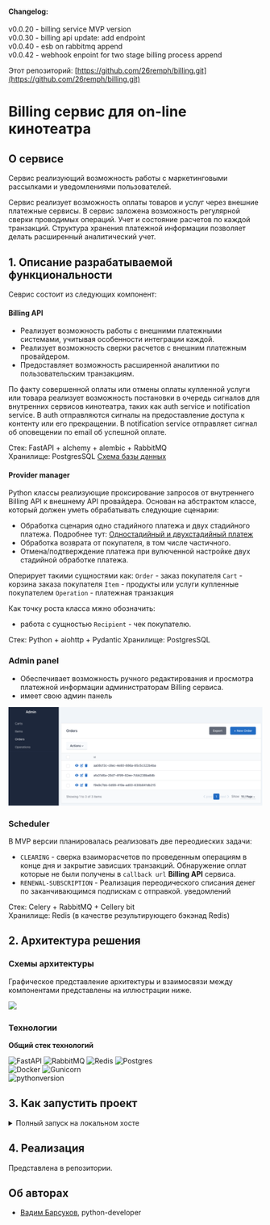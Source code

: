 
#### Changelog:
v0.0.20 - billing service MVP version  
v0.0.30 - billing api update: add endpoint  
v0.0.40 - esb on rabbitmq append  
v0.0.42 - webhook enpoint for two stage billing process append  

Этот репозиторий: [https://github.com/26remph/billing.git](https://github.com/26remph/billing.git)


# Billing сервис для on-line кинотеатра

## О сервисе

Сервис реализующий возможность работы с маркетинговыми рассылками и уведомлениями пользователей.

Сервис реализует возможность оплаты товаров и услуг через внешние платежные сервисы. В сервис заложена возможность регулярной сверки проводимых операций. Учет и состояние расчетов по каждой транзакций. Структура хранения платежной информации позволяет делать расширенный аналитический учет.

## 1. Описание разрабатываемой функциональности
Севрис состоит из следующих компонент:

#### Billing API
- Реализует возможность работы с внешними платежными системами, учитывая особенности интеграции каждой. 
- Реализует возможность сверки расчетов с внешним платежным провайдером. 
- Предоставляет возможность расширенной аналитики по пользовательским транзакциям.

По факту совершенной оплаты или отмены оплаты купленной услуги или товара реализует возможность постановки в очередь сигналов для внутренних сервисов кинотеатра, таких как auth service и notification service. В auth отправляются сигналы на предоставление доступа к контенту или его прекращении. В notification service отправляет сигнал об оповещении по email об успешной оплате. 

Стек: FastAPI + alchemy + alembic + RabbitMQ  
Хранилище: PostgresSQL
[Схема базы данных](https://dbdesigner.page.link/CzaATSRrwBsGm5Br5)

#### Provider manager
Python классы реализующие проксирование запросов от внутреннего Billing API к внешнему API провайдера. Основан на абстрактом классе, который должен уметь обрабатывать следующие сценарии:
- Обработка сценария одно стадийного платежа и двух стадийного платежа. Подробнее тут: [Одностадийный и двухстадийный платеж](https://pay.yandex.ru/ru/docs/custom/payment-stages)
- Обработка возврата от покупателя, в том числе частичного.
- Отмена/подтверждение платежа при вулюченной настройке двух стадийной обработке платежа.

Оперирует такими сущностями как:
`Order` - заказ покупателя
`Cart` - корзина заказа покупателя 
`Item` - продукты или услуги купленные покупателем
`Operation` - платежная транзакция  


Как точку роста класса мжно обозначить:
- работа с сущностью `Recipient` - чек покупателю.

Стек: Python + aiohttp + Pydantic
Хранилище: PostgresSQL

### Admin panel
- Обеспечивает возможность ручного редактирования и просмотра платежной информации администраторам Billing сервиса.
- имеет свою админ панель

<img src="./doc/admin.png" width="600"/>

### Scheduler
В MVP версии планировалась реализовать две переодиеских задачи:
- `CLEARING` - сверка взаиморасчетов по проведенным операциям в конце дня и закрытие зависших транзакций. Обнаружение оплат которые не были получены в `callback url` **Billing API** сервиса.
- `RENEWAL-SUBSCRIPTION` - Реализация переодического списания денег по заканчивающимся подпискам с отправкой. уведомлений

Стек: Celery + RabbitMQ + Cellery bit  
Хранилище: Redis (в качестве результирующего бэкэнад Redis)

## 2. Архитектура решения

### Схемы архитектуры

Графическое представление архитектуры и взаимосвязи между компонентами представлены на иллюстрации ниже.

<img src="./doc/img.png" width="800"/>

### Технологии

**Общий стек технологий**

![FastAPI](https://img.shields.io/badge/FastAPI-005571?style=for-the-badge&logo=fastapi)
![RabbitMQ](https://img.shields.io/badge/Rabbitmq-FF6600?style=for-the-badge&logo=rabbitmq&logoColor=white)
![Redis](https://img.shields.io/badge/redis-%23DD0031.svg?style=for-the-badge&logo=redis&logoColor=white)
![Postgres](https://img.shields.io/badge/postgres-%23316192.svg?style=for-the-badge&logo=postgresql&logoColor=white)  
![Docker](https://img.shields.io/badge/docker-%230db7ed.svg?style=for-the-badge&logo=docker&logoColor=white)
![Gunicorn](https://img.shields.io/badge/gunicorn-%298729.svg?style=for-the-badge&logo=gunicorn&logoColor=white)  
![pythonversion](https://img.shields.io/badge/python-%3E%3D3.10.8-blue)

## 3. Как запустить проект

<details>
<summary>Полный запуск на локальном хосте</summary>
<p>

1. Для работы проекта необходимо установить `docker`. Проверить доступность команды `docker compose` в вашей ОС.

    ```shell
        docker compose -f ./docker-compose.yml up -d
    ```

2. Запустить Billing API сервис в режиме разработки:

    ```shell
        make run
    ```
Дождаться запуска. Процедура должна завершится бкз ошибок.


6. Если все прошло успешно, то будут доступны адреса (при настройке как в `.env.example`):

    * [billing API](http://localhost:8080/)  
    * [admin panel](http://localhost:8090/admin)  


7. Остановить сервисы командой:

    ```shell
        docker compose -f ./infra/docker-compose.yml down
    ```

</p>
</details>

## 4. Реализация

Представлена в репозитории.  

## Об авторах

* [Вадим Барсуков](https://git.yandex-academy.ru/v.bars), python-developer

